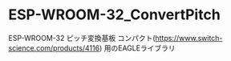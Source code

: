 # ESP-WROOM-32_ConvertPitch

ESP-WROOM-32 ピッチ変換基板 コンパクト(https://www.switch-science.com/products/4116) 用のEAGLEライブラリ
